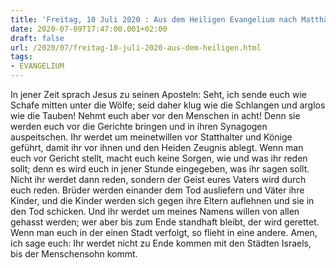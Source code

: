```yaml
---
title: 'Freitag, 10 Juli 2020 : Aus dem Heiligen Evangelium nach Matthäus - Mt 10,16-23.'
date: 2020-07-09T17:47:00.001+02:00
draft: false
url: /2020/07/freitag-10-juli-2020-aus-dem-heiligen.html
tags: 
- EVANGELIUM
---
```


In jener Zeit sprach Jesus zu seinen Aposteln: Seht, ich sende euch wie Schafe mitten unter die Wölfe; seid daher klug wie die Schlangen und arglos wie die Tauben! Nehmt euch aber vor den Menschen in acht! Denn sie werden euch vor die Gerichte bringen und in ihren Synagogen auspeitschen. Ihr werdet um meinetwillen vor Statthalter und Könige geführt, damit ihr vor ihnen und den Heiden Zeugnis ablegt. Wenn man euch vor Gericht stellt, macht euch keine Sorgen, wie und was ihr reden sollt; denn es wird euch in jener Stunde eingegeben, was ihr sagen sollt. Nicht ihr werdet dann reden, sondern der Geist eures Vaters wird durch euch reden. Brüder werden einander dem Tod ausliefern und Väter ihre Kinder, und die Kinder werden sich gegen ihre Eltern auflehnen und sie in den Tod schicken. Und ihr werdet um meines Namens willen von allen gehasst werden; wer aber bis zum Ende standhaft bleibt, der wird gerettet. Wenn man euch in der einen Stadt verfolgt, so flieht in eine andere. Amen, ich sage euch: Ihr werdet nicht zu Ende kommen mit den Städten Israels, bis der Menschensohn kommt.